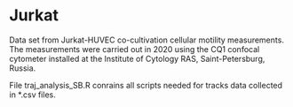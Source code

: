# Jurkat
Data set from Jurkat-HUVEC co-cultivation cellular motility measurements.
The measurements were carried out in 2020 using the CQ1 confocal cytometer installed at the Institute of Cytology RAS, Saint-Petersburg, Russia.

File traj_analysis_SB.R conrains all scripts needed for tracks data collected in *.csv files.


